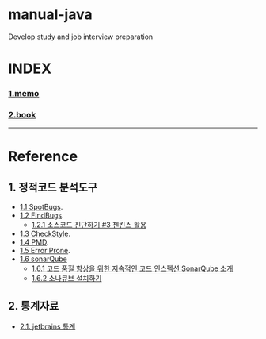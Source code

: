 # manual-java
Develop study and job interview preparation

# INDEX
### [1.memo](https://github.com/jogilsang/manual-java/tree/master/1.memo)
### [2.book](https://github.com/jogilsang/manual-java/tree/master/2.book)

---

# Reference
## 1. 정적코드 분석도구
- [1.1 SpotBugs](https://spotbugs.github.io/).
- [1.2 FindBugs](http://findbugs.sourceforge.net/).
    - [1.2.1 소스코드 진단하기 #3 젠킨스 활용](https://chanztudio.tistory.com/41)
- [1.3 CheckStyle](https://checkstyle.sourceforge.io/).
- [1.4 PMD](https://pmd.github.io/).
- [1.5 Error Prone](https://github.com/google/error-prone/wiki/For-Developers).
- [1.6 sonarQube]()
    - [1.6.1 코드 품질 향상을 위한 지속적인 코드 인스펙션 SonarQube 소개](http://www.curvc.com/curvc/product/sonarsource/sonarqube)
    - [1.6.2 소나큐브 설치하기](https://dololgun.github.io/sonarqube/sonarqube/)


## 2. 통계자료
- [2.1. jetbrains 통계](https://www.jetbrains.com/lp/devecosystem-2020/)














